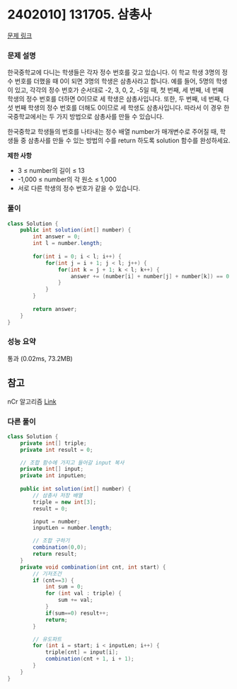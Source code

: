 # 2402010] 131705. 삼총사

[문제 링크](https://school.programmers.co.kr/learn/courses/30/lessons/131705)

### 문제 설명
한국중학교에 다니는 학생들은 각자 정수 번호를 갖고 있습니다. 이 학교 학생 3명의 정수 번호를 더했을 때 0이 되면 3명의 학생은 삼총사라고 합니다. 예를 들어, 5명의 학생이 있고, 각각의 정수 번호가 순서대로 -2, 3, 0, 2, -5일 때, 첫 번째, 세 번째, 네 번째 학생의 정수 번호를 더하면 0이므로 세 학생은 삼총사입니다. 또한, 두 번째, 네 번째, 다섯 번째 학생의 정수 번호를 더해도 0이므로 세 학생도 삼총사입니다. 따라서 이 경우 한국중학교에서는 두 가지 방법으로 삼총사를 만들 수 있습니다.  

한국중학교 학생들의 번호를 나타내는 정수 배열 number가 매개변수로 주어질 때, 학생들 중 삼총사를 만들 수 있는 방법의 수를 return 하도록 solution 함수를 완성하세요.  

**제한 사항**  
* 3 ≤ number의 길이 ≤ 13
* -1,000 ≤ number의 각 원소 ≤ 1,000
* 서로 다른 학생의 정수 번호가 같을 수 있습니다.

### 풀이
```java
class Solution {
    public int solution(int[] number) {
        int answer = 0;
        int l = number.length;
        
        for(int i = 0; i < l; i++) {
            for(int j = i + 1; j < l; j++) {
                for(int k = j + 1; k < l; k++) {
                    answer += (number[i] + number[j] + number[k]) == 0 ? 1 : 0;
                }
            }
        }
        
        return answer;
    }
}
```

### 성능 요약
통과 (0.02ms, 73.2MB)

## 참고
nCr 알고리즘 [Link](https://www.google.com/search?q=nCr+%EC%95%8C%EA%B3%A0%EB%A6%AC%EC%A6%98)

###  다른 풀이
```java
class Solution {
    private int[] triple;
    private int result = 0;

    // 조합 함수에 가지고 들어갈 input 복사
    private int[] input;
    private int inputLen;
    
    public int solution(int[] number) {    
        // 삼총사 저장 배열
        triple = new int[3];
        result = 0;

        input = number;
        inputLen = number.length;

        // 조합 구하기
        combination(0,0);
        return result;
    }
    private void combination(int cnt, int start) {
        // 기저조건
        if (cnt==3) {
            int sum = 0;
            for (int val : triple) {
                sum += val;
            }
            if(sum==0) result++;
            return;
        }

        // 유도파트
        for (int i = start; i < inputLen; i++) {
            triple[cnt] = input[i];
            combination(cnt + 1, i + 1);
        }
    }
}
```

